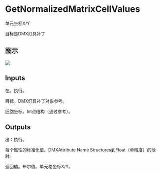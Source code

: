 # GetNormalizedMatrixCellValues

单元坐标X/Y

目标是DMX灯具补丁

## 图示

![]($-20221218-18435177.png)

## Inputs

在。执行。

目标。DMX灯具补丁对象参考。

细胞坐标。Int点结构（通过参考）。

## Outputs

出：执行。

每个属性的标准化值。DMXAttribute Name Structures到Float（单精度）的映射。

返回值。布尔值。单元格坐标X/Y。
